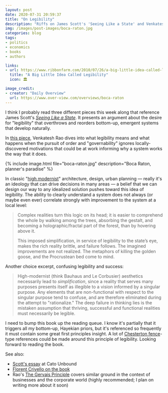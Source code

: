 ```yaml
---
layout: post
date: 2020-07-31 20:59:37
title: "On Legibility"
description: "Riffs on James Scott's 'Seeing Like a State' and Venkatesh Rao's commentary on the book."
img: /images/post-images/boca-raton.jpg
categories: blog
tags:
- politics
- economics
- books
- authors

links:
- url: https://www.ribbonfarm.com/2010/07/26/a-big-little-idea-called-legibility/
  title: "A Big Little Idea Called Legibility"
  icon: 🏛

image_credit:
- creator: "Daily Overview"
  url: https://www.over-view.com/overviews/boca-raton
---
```


I think I probably read three different pieces this week along that reference James Scott's _[Seeing Like a State](https://amzn.to/3hSCkde "Seeing Like a State")_. It presents an argument about the desire for "legibility" that overthrows and reorders bottom-up, emergent systems that develop naturally.

In [this piece](https://www.ribbonfarm.com/2010/07/26/a-big-little-idea-called-legibility/ "A Big Little Idea Called Legibility"), Venkatesh Rao dives into what legibility means and what happens when the pursuit of order and "governability" ignores locally-discovered motivations that could be at work informing why a system works the way that it does.

{% include image.html file="boca-raton.jpg" description="Boca Raton, planner's paradise" %}

In classic "[high modernist](https://en.wikipedia.org/wiki/High_modernism "High modernism")" architecture, design, urban planning — really it's an ideology that can drive decisions in many areas — a belief that we can design our way to any idealized solution pushes toward this idea of legibility. The ability to clearly understand a system does not always (or maybe even ever) correlate strongly with improvement to the system at a local level:

> Complex realities turn this logic on its head; it is easier to comprehend the whole by walking among the trees, absorbing the gestalt, and becoming a holographic/fractal part of the forest, than by hovering above it.
>
> This imposed simplification, in service of legibility to the state’s eye, makes the rich reality brittle, and failure follows. The imagined improvements are not realized. The metaphors of killing the golden goose, and the Procrustean bed come to mind.

Another choice excerpt, confusing legibility and success:

> High-modernist (think Bauhaus and Le Corbusier) aesthetics necessarily lead to _simplification_, since a reality that serves many purposes presents itself as illegible to a vision informed by a singular purpose. Any elements that are non-functional with respect to the singular purpose tend to confuse, and are therefore eliminated during the attempt to "rationalize." The deep failure in thinking lies is the mistaken assumption that thriving, successful and functional realities must necessarily be legible.

I need to bump this book up the reading queue. I know it's partially that it triggers all my bottom-up, Hayekian priors, but it's referenced so frequently it must contain some great first principles insight. A lot of [Chesterton fence](https://en.wikipedia.org/wiki/Wikipedia:Chesterton%27s_fence "Chesterton's fence")-type references could be made around this principle of legibility. Looking forward to reading the book.

See also:

* [Scott's essay](https://www.cato-unbound.org/2010/09/08/james-c-scott/trouble-view-above "The Trouble with the View from Above") at Cato Unbound
* [Florent Crivello on the book](https://florentcrivello.com/index.php/2019/09/04/the-efficiency-destroying-magic-of-tidying-up/ "The Efficiency-Destroying Magic of Tidying Up")
* Rao's [The Gervais Principle](/book/rao-the-gervais-principle/ "The Gervais Principle") covers similar ground in the context of businesses and the corporate world (highly recommended; I plan on writing more about it soon)
